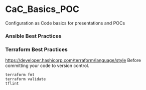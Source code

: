# CaC_Basics_POC
Configuration as Code basics for presentations and POCs

### Ansible Best Practices

### Terraform Best Practices
https://developer.hashicorp.com/terraform/language/style
Before committing your code to version control.
```
terraform fmt 
terraform validate 
tflint
```